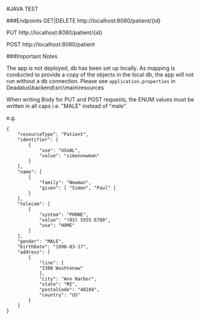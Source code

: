 #JAVA TEST

###Endpoints
GET|DELETE
http://localhost:8080/patient/{id}

PUT
http://localhost:8080/patient/{id}

POST
http://localhost:8080/patient

###Important Notes

The app is not deployed, db has been set up locally. As mapping is conducted to provide a copy of the objects in the local db, the app will not run without a db connection.
Please see `application.properties` in Deadalus\backend\src\main\resources



When writing Body for PUT and POST requests, the ENUM values must be written in all caps
i.e. "MALE" instead of "male"

e.g.
```
{
    "resourceType": "Patient",
    "identifier": [
        {
            "use": "USUAL",
            "value": "simonnewman"
        }
    ],
    "name": [
        {
            "family": "Newman",
            "given": [ "Simon", "Paul" ]
        }
    ],
    "telecom": [
        {
            "system": "PHONE",
            "value": "(03) 5555 6789",
            "use": "HOME"
        }
    ],
    "gender": "MALE",
    "birthDate": "1998-03-17",
    "address": [
        {
            "line": [
            "3300 Washtenaw"
            ],
            "city": "Ann Harbor",
            "state": "MI",
            "postalCode": "48104",
            "country": "US"
        }
    ]
}
  ```

